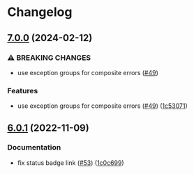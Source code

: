 # Changelog

## [7.0.0](https://github.com/LeeeeT/valtypes/compare/v6.0.1...v7.0.0) (2024-02-12)


### ⚠ BREAKING CHANGES

* use exception groups for composite errors ([#49](https://github.com/LeeeeT/valtypes/issues/49))

### Features

* use exception groups for composite errors ([#49](https://github.com/LeeeeT/valtypes/issues/49)) ([1c53071](https://github.com/LeeeeT/valtypes/commit/1c53071566348a09fd2072c461b58cf899dcd07e))

## [6.0.1](https://github.com/LeeeeT/valtypes/compare/v6.0.0...v6.0.1) (2022-11-09)


### Documentation

* fix status badge link ([#53](https://github.com/LeeeeT/valtypes/issues/53)) ([1c0c699](https://github.com/LeeeeT/valtypes/commit/1c0c69976adff166eeed59e2453a011b582b7cbf))
